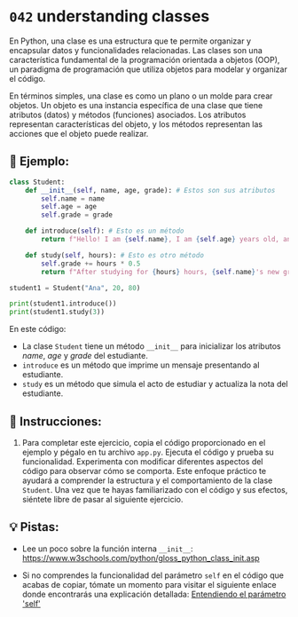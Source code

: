 # `042` understanding classes

En Python, una clase es una estructura que te permite organizar y encapsular datos y funcionalidades relacionadas. Las clases son una característica fundamental de la programación orientada a objetos (OOP), un paradigma de programación que utiliza objetos para modelar y organizar el código.

En términos simples, una clase es como un plano o un molde para crear objetos. Un objeto es una instancia específica de una clase que tiene atributos (datos) y métodos (funciones) asociados. Los atributos representan características del objeto, y los métodos representan las acciones que el objeto puede realizar.

## 📎 Ejemplo:

```py
class Student:
    def __init__(self, name, age, grade): # Estos son sus atributos
        self.name = name
        self.age = age
        self.grade = grade

    def introduce(self): # Esto es un método
        return f"Hello! I am {self.name}, I am {self.age} years old, and my current grade is {self.grade}."

    def study(self, hours): # Esto es otro método
        self.grade += hours * 0.5
        return f"After studying for {hours} hours, {self.name}'s new grade is {self.grade}."

student1 = Student("Ana", 20, 80)

print(student1.introduce())
print(student1.study(3))
```

En este código:

+ La clase `Student` tiene un método `__init__` para inicializar los atributos *name*, *age* y *grade* del estudiante.
+ `introduce` es un método que imprime un mensaje presentando al estudiante.
+ `study` es un método que simula el acto de estudiar y actualiza la nota del estudiante.

## 📝 Instrucciones:

1. Para completar este ejercicio, copia el código proporcionado en el ejemplo y pégalo en tu archivo `app.py`. Ejecuta el código y prueba su funcionalidad. Experimenta con modificar diferentes aspectos del código para observar cómo se comporta. Este enfoque práctico te ayudará a comprender la estructura y el comportamiento de la clase `Student`. Una vez que te hayas familiarizado con el código y sus efectos, siéntete libre de pasar al siguiente ejercicio.

## 💡 Pistas:

+ Lee un poco sobre la función interna `__init__`: https://www.w3schools.com/python/gloss_python_class_init.asp

+ Si no comprendes la funcionalidad del parámetro `self` en el código que acabas de copiar, tómate un momento para visitar el siguiente enlace donde encontrarás una explicación detallada: [Entendiendo el parámetro 'self'](https://www.geeksforgeeks.org/self-in-python-class/)
